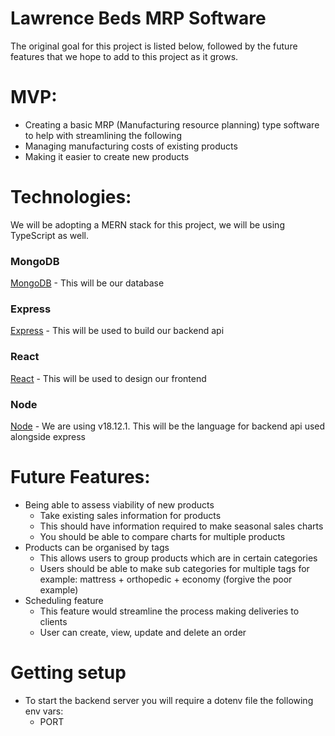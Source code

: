 # Lawrence Beds MRP Software

The original goal for this project is listed below, followed by the future features that we hope to add to this project as it grows.

# MVP: 
- Creating a basic MRP (Manufacturing resource planning) type software to help with streamlining the following 
- Managing manufacturing costs of existing products
- Making it easier to create new products

# Technologies:
We will be adopting a MERN stack for this project, we will be using TypeScript as well.
 
### MongoDB
[MongoDB](https://www.mongodb.com/) - This will be our database

### Express
[Express](https://expressjs.com/) - This will be used to build our backend api

### React
[React](https://reactjs.org/) - This will be used to design our frontend

### Node
[Node](https://nodejs.org/en/) - We are using v18.12.1. This will be the language for backend api used alongside express

# Future Features:
- Being able to assess viability of new products
    - Take existing sales information for products
    - This should have information required to make seasonal sales charts
    - You should be able to compare charts for multiple products
- Products can be organised by tags
    - This allows users to group products which are in certain categories
    - Users should be able to make sub categories for multiple tags for example: mattress + orthopedic + economy (forgive the poor example)
- Scheduling feature
    - This feature would streamline the process making deliveries to clients
    - User can create, view, update and delete an order

# Getting setup
- To start the backend server you will require a dotenv file the following env vars:
    - PORT